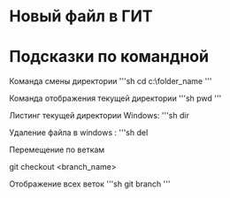 # Новый файл в ГИТ

# Подсказки по командной

Команда смены директории
'''sh
cd c:\folder_name
'''

Команда отображения текущей директории
'''sh
pwd
'''

Листинг текущей директории
Windows:
'''sh
dir

Удаление файла в windows :
'''sh
del <filename>

Перемещение по веткам

git checkout <branch_name>

Отображение всех веток
'''sh
git branch
'''
